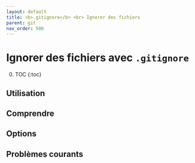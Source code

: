 ```yaml
---
layout: default
title: <b>.gitignore</b> <br> Ignorer des fichiers
parent: git
nav_order: 500
---
```


# Ignorer des fichiers avec `.gitignore`

0. TOC
{:toc}

## Utilisation

## Comprendre

## Options

## Problèmes courants
